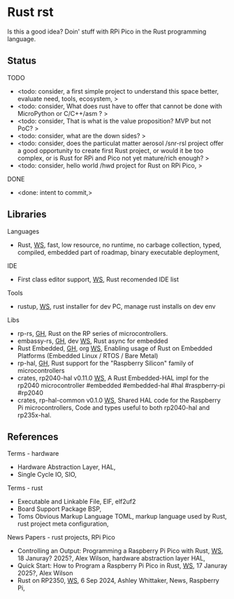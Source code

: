 # Rust rst

Is this a good idea? Doin' stuff with RPi Pico in the Rust programming language.


## Status

TODO
* <todo: consider, a first simple project to understand this space better, evaluate need, tools, ecosystem, >
* <todo: consider, What does rust have to offer that cannot be done with MicroPython or C/C++/asm ? >
* <todo: consider, That is what is the value proposition? MVP but not PoC? >
* <todo: consider, what are the down sides? >
* <todo: consider, does the particulat matter aerosol /snr-rsl project offer a good opportunity to create first Rust project, or would it be too complex, or is Rust for RPi and Pico not yet mature/rich enough? >
* <todo: consider, hello world /hwd project for Rust on RPi Pico, >

DONE
* <done: intent to commit,>

## Libraries

Languages
* Rust, [WS](https://www.rust-lang.org/), fast, low resource, no runtime, no carbage collection, typed, compiled, embedded part of roadmap, binary executable deployment,  

IDE
* First class editor support, [WS](https://www.rust-lang.org/tools), Rust recomended IDE list

Tools
* rustup, [WS](https://rustup.rs/), rust installer for dev PC, manage rust installs on dev env

Libs
* rp-rs, [GH](https://github.com/rp-rs), Rust on the RP series of microcontrollers. 
* embassy-rs, [GH](https://github.com/embassy-rs), dev [WS](https://embassy.dev/), Rust async for embedded
* Rust Embedded, [GH](https://github.com/rust-embedded), org [WS](https://www.rust-lang.org/governance/wgs/embedded), Enabling usage of Rust on Embedded Platforms (Embedded Linux / RTOS / Bare Metal)
* rp-hal, [GH](https://github.com/rp-rs/rp-hal), Rust support for the "Raspberry Silicon" family of microcontrollers
* crates, rp2040-hal v0.11.0 [WS](https://crates.io/crates/rp2040-hal), A Rust Embedded-HAL impl for the rp2040 microcontroller #embedded #embedded-hal #hal #raspberry-pi #rp2040
* crates, rp-hal-common v0.1.0 [WS](https://crates.io/crates/rp-hal-common), Shared HAL code for the Raspberry Pi microcontrollers, Code and types useful to both rp2040-hal and rp235x-hal.

## References

Terms - hardware
* Hardware Abstraction Layer, HAL, 
* Single Cycle IO, SIO, 

Terms - rust
* Executable and Linkable File, ElF, elf2uf2
* Board Support Package BSP, 
* Toms Obvious Markup Language TOML, markup language used by Rust, rust project meta configuration, 

News Papers - rust projects, RPi Pico
* Controlling an Output: Programming a Raspberry Pi Pico with Rust, [WS](https://www.alexdwilson.dev/learning-in-public/controlling-an-output-how-to-program-a-raspberry-pi-pico-in-rust), 18 Januray? 2025?, Alex Wilson, hardware abstraction layer HAL, 
* Quick Start: How to Program a Raspberry Pi Pico in Rust, [WS](https://www.alexdwilson.dev/learning-in-public/how-to-program-a-raspberry-pi-pico), 17 Januray 2025?, Alex Wilson
* Rust on RP2350, [WS](https://www.raspberrypi.com/news/rust-on-rp2350/), 6 Sep 2024, Ashley Whittaker, News, Raspberry Pi, 




